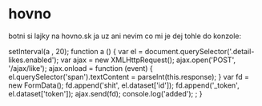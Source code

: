 # hovno
botni si lajky na hovno.sk ja uz ani nevim co mi je
dej tohle do konzole:

setInterval(a , 20);
    function a () {
	var el = document.querySelector('.detail-likes.enabled');
		var ajax = new XMLHttpRequest();
		ajax.open('POST', '/ajax/like');
		ajax.onload = function (event) {
			el.querySelector('span').textContent = parseInt(this.response);
		}
		var fd = new FormData();
		fd.append('shit', el.dataset['id']);
		fd.append('_token', el.dataset['token']);
		ajax.send(fd);
        console.log('added');
	;
}
